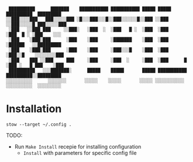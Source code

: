 ```
 ██████████      ███████    ███████████ ███████████ █████ █████       ██████████  █████████ 
░░███░░░░███   ███░░░░░███ ░█░░░███░░░█░░███░░░░░░█░░███ ░░███       ░░███░░░░░█ ███░░░░░███
 ░███   ░░███ ███     ░░███░   ░███  ░  ░███   █ ░  ░███  ░███        ░███  █ ░ ░███    ░░░ 
 ░███    ░███░███      ░███    ░███     ░███████    ░███  ░███        ░██████   ░░█████████ 
 ░███    ░███░███      ░███    ░███     ░███░░░█    ░███  ░███        ░███░░█    ░░░░░░░░███
 ░███    ███ ░░███     ███     ░███     ░███  ░     ░███  ░███      █ ░███ ░   █ ███    ░███
 ██████████   ░░░███████░      █████    █████       █████ ███████████ ██████████░░█████████ 
░░░░░░░░░░      ░░░░░░░       ░░░░░    ░░░░░       ░░░░░ ░░░░░░░░░░░ ░░░░░░░░░░  ░░░░░░░░░  
```

# Installation
```
stow --target ~/.config .
```

TODO:
- Run `Make Install` recepie for installing configuration
  - `Install` with parameters for specific config file

